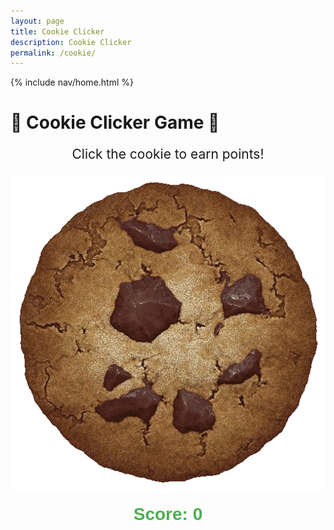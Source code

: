 ```yaml
---
layout: page
title: Cookie Clicker
description: Cookie Clicker
permalink: /cookie/
---
```


{% include nav/home.html %}

# 🍪 Cookie Clicker Game 🍪

<p style="text-align: center; font-size: 1.5em;">Click the cookie to earn points!</p>

 ![Cookie](../images/Cookie-Clicker.png)

<div style="text-align: center;">
  <h2 style="font-family: 'Arial', sans-serif; font-size: 2em; color: #4CAF50; margin-top: 20px;">Score: <span id="score">0</span></h2>
</div>

<script>
  let score = 0;
  const cookie = document.getElementById("cookie");
  const scoreDisplay = document.getElementById("score");

  cookie.addEventListener("click", function() {
    score++;
    scoreDisplay.textContent = score;

    // Add a fun "bounce" effect when clicking the cookie
    cookie.style.transform = "scale(1.1)";
    setTimeout(() => {
      cookie.style.transform = "scale(1)";
    }, 100);
  });
</script>


